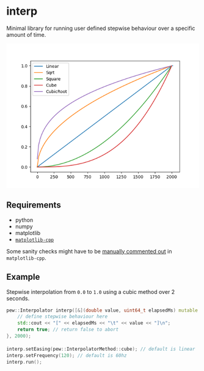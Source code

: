 # interp

Minimal library for running user defined stepwise behaviour over a specific amount of time.

<img src="https://github.com/eschmar/interp/raw/master/img/plot.png" alt="Methods" style="max-width:100%;">

## Requirements

* python
* numpy
* matplotlib
* [`matplotlib-cpp`](https://github.com/lava/matplotlib-cpp)

Some sanity checks might have to be [manually commented out](https://github.com/lava/matplotlib-cpp/blob/70d508fcb7febc66535ba923eac1b1a4e571e4d1/matplotlibcpp.h#L337) in `matplotlib-cpp`.

## Example

Stepwise interpolation from `0.0` to `1.0` using a cubic method over 2 seconds.

```cpp
pew::Interpolator interp([&](double value, uint64_t elapsedMs) mutable {
    // define stepwise behaviour here
    std::cout << "[" << elapsedMs << "\t" << value << "]\n";
    return true; // return false to abort
}, 2000);

interp.setEasing(pew::InterpolatorMethod::cube); // default is linear
interp.setFrequency(120); // default is 60hz
interp.run();
```
